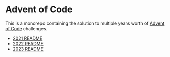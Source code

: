# Advent of Code

This is a monorepo containing the solution to multiple years worth of [Advent of Code](https://adventofcode.com/) challenges. 

* [2021 README](./2021/README.md)
* [2022 README](./2022/README.md)
* [2023 README](./2023/README.md)
